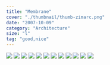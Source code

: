 ```yaml
---
title: "Membrane"
cover: "./thumbnail/thumb-zimarc.png"
date: "2007-10-09"
category: "Architecture"
size: "l"
tag: "good,nice"
---
```



<img src="./svg/membrane structure-zimarc-01.svg">

<img src="./svg/membrane structure-zimarc-02.svg">
<img src="./svg/membrane structure-zimarc-03.svg">
<img src="./svg/membrane structure-zimarc-04.svg">
<img src="./svg/membrane structure-zimarc-05.svg">
<img src="./svg/membrane structure-zimarc-06.svg">


<img src="./img/membrane architecture-zimarc-02.jpg">
<img src="./img/membrane architecture-zimarc-03.jpg">
<img src="./img/membrane architecture-zimarc-04.jpg">
<img src="./img/membrane architecture-zimarc-05.jpg">
<img src="./img/membrane architecture-zimarc-06.jpg">
<img src="./img/membrane architecture-zimarc-01.jpg">


